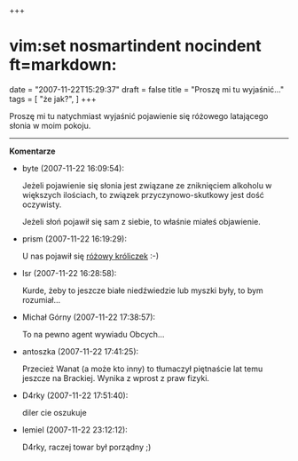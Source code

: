 +++
# vim:set nosmartindent nocindent ft=markdown:
date = "2007-11-22T15:29:37"
draft = false
title = "Proszę mi tu wyjaśnić..."
tags = [ "że jak?", ]
+++

Proszę mi tu natychmiast wyjaśnić pojawienie się różowego latającego słonia w
moim pokoju.

----
**Komentarze**

* byte (2007-11-22 16:09:54): <p>Jeżeli pojawienie się słonia jest związane ze
  zniknięciem alkoholu w większych ilościach, to związek przyczynowo-skutkowy
  jest dość oczywisty.</p>  <p>Jeżeli słoń pojawił się sam z siebie, to właśnie
  miałeś objawienie.</p>
* prism (2007-11-22 16:19:29): <p>U nas pojawił się <a
  href="http://kasia.jogger.pl/2007/11/22/dlugouchy/" rel="nofollow" >różowy
  króliczek</a> :-)</p>
* lsr (2007-11-22 16:28:58): <p>Kurde, żeby to jeszcze białe niedźwiedzie lub
  myszki były, to bym rozumiał...</p>
* Michał Górny (2007-11-22 17:38:57): <p>To na pewno agent wywiadu Obcych…</p>
* antoszka (2007-11-22 17:41:25): <p>Przecież Wanat (a może kto inny) to
  tłumaczył piętnaście lat temu jeszcze na Brackiej. Wynika z wprost z praw
  fizyki.</p>
* D4rky (2007-11-22 17:51:40): <p>diler cie oszukuje</p>
* lemiel (2007-11-22 23:12:12): <p>D4rky, raczej towar był porządny ;)</p>
